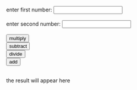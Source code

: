 <html> 
    <label for="numberA">enter first number: </label> <input type="text" id="numberA" name="numberA">
    <br>
    <br>
    <label for="numberB">enter second number: </label> <input type="text" id="numberB" name="numberB">
     <br>
    <br>
<button type="button" onclick="multiplyXY()">multiply</button>
    <br>
    <button type="button" onclick="subtractXY()">subtract</button>
    <br>
     <button type="button" onclick="divideXY()">divide</button>
    <br>
    <button type="button" onclick="addXY()">add</button>
    <br>
    <br>
    <p id="demo">the result will appear here</p>
    <script>
        function multiplyXY() {
         var a = document.getElementById("numberA").value;
        var b = document.getElementById("numberB").value;
        var answer = a*b;
            document.getElementById("demo").innerHTML = "the answer is " + answer;
        }
        </script>
     <script>
        function subtractXY() {
         var a = document.getElementById("numberA").value;
        var b = document.getElementById("numberB").value;
        var answer = a-b;
            document.getElementById("demo").innerHTML = "the answer is " + answer;
        }
        </script>
      <script>
        function divideXY() {
         var a = document.getElementById("numberA").value;
        var b = document.getElementById("numberB").value;
        var answer = a/b;
            document.getElementById("demo").innerHTML = "the answer is " + answer;
        }
        </script>
     <script>
        function addXY() {
         var a = parseInt( document.getElementById("numberA").value);
        var b = parseInt( document.getElementById("numberB").value);
        var answer = a + b;
            document.getElementById("demo").innerHTML = "the answer is " + answer;
        }
        </script>
</html>
